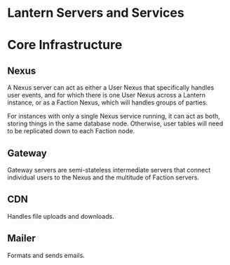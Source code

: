 Lantern Servers and Services
============================

# Core Infrastructure

## Nexus

A Nexus server can act as either a User Nexus that specifically handles user events, and for which there
is one User Nexus across a Lantern instance, or as a Faction Nexus, which will handles groups of parties.

For instances with only a single Nexus service running, it can act as both, storing things in the same
database node. Otherwise, user tables will need to be replicated down to each Faction node.

## Gateway
Gateway servers are semi-stateless intermediate servers that connect individual
users to the Nexus and the multitude of Faction servers.

## CDN
Handles file uploads and downloads.

## Mailer
Formats and sends emails.